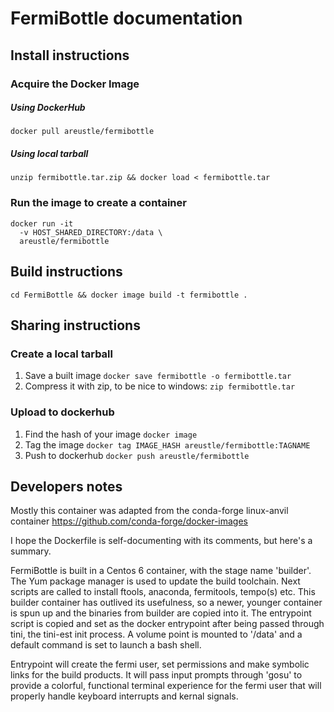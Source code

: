 # FermiBottle documentation

## Install instructions

### Acquire the Docker Image

##### Using DockerHub

`docker pull areustle/fermibottle`

##### Using local tarball

`unzip fermibottle.tar.zip && docker load < fermibottle.tar`

### Run the image to create a container

```
docker run -it
  -v HOST_SHARED_DIRECTORY:/data \
  areustle/fermibottle
```

## Build instructions

`cd FermiBottle && docker image build -t fermibottle .`

## Sharing instructions

### Create a local tarball

 1. Save a built image `docker save fermibottle -o fermibottle.tar`
 1. Compress it with zip, to be nice to windows: `zip fermibottle.tar`

### Upload to dockerhub 

 1. Find the hash of your image `docker image`
 1. Tag the image `docker tag IMAGE_HASH areustle/fermibottle:TAGNAME`
 1. Push to dockerhub `docker push areustle/fermibottle`


## Developers notes

Mostly this container was adapted from the conda-forge linux-anvil container
https://github.com/conda-forge/docker-images

I hope the Dockerfile is self-documenting with its comments, but here's a
summary.

FermiBottle is built in a Centos 6 container, with the stage name 'builder'.
The Yum package manager is used to update the build toolchain. Next scripts are
called to install ftools, anaconda, fermitools, tempo(s) etc. This builder
container has outlived its usefulness, so a newer, younger container is 
spun up and the binaries from builder are copied into it. The entrypoint script 
is copied and set as the docker entrypoint after being passed through tini, the
tini-est init process. A volume point is mounted to '/data' and a default
command is set to launch a bash shell.

Entrypoint will create the fermi user, set permissions and make symbolic
links for the build products. It will pass input prompts through 'gosu' to
provide a colorful, functional terminal experience for the fermi user that will 
properly handle keyboard interrupts and kernal signals.
